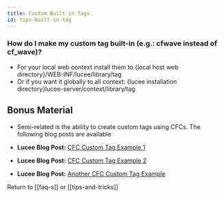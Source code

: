 ```yaml
---
title: Custom Built in Tags
id: tips-built-in-tag
---
```


### How do I make my custom tag built-in (e.g.: cfwave instead of cf_wave)? ###

* For your local web context install them to {local host web directory}/WEB-INF/lucee/library/tag
* Or if you want it globally to all context: {lucee installation directory}lucee-server/context/library/tag

## Bonus Material ##

* Semi-related is the ability to create custom tags using CFCs. The following blog posts are available


* **Lucee Blog Post:** [CFC Custom Tag Example 1](http://www.lucee.ch/blog/index.cfm/2009/6/2/CFCbased-Custom-Tags-by-Example--Part-1)
* **Lucee Blog Post:** [CFC Custom Tag Example 2](http://www.lucee.ch/blog/index.cfm/2009/6/4/CFCbased-Custom-Tags-by-Example--Part-2)
* **Lucee Blog Post:** [Another CFC Custom Tag Example](http://www.lucee.ch/blog/index.cfm/2009/9/11/CFC-Custom-Tag-Example)


Return to [[faq-s]] or [[tips-and-tricks]]
